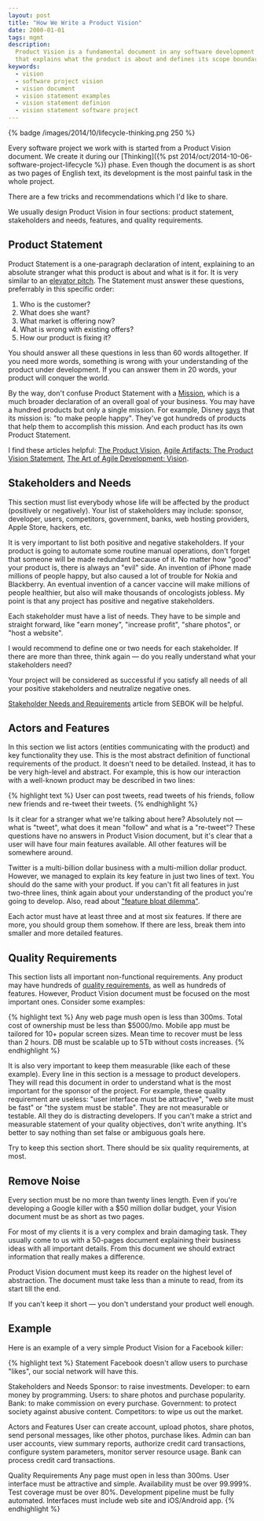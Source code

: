 ```yaml
---
layout: post
title: "How We Write a Product Vision"
date: 2000-01-01
tags: mgmt
description:
  Product Vision is a fundamental document in any software development project
  that explains what the product is about and defines its scope boundaries
keywords:
  - vision
  - software project vision
  - vision document
  - vision statement examples
  - vision statement definion
  - vision statement software project
---
```


{% badge /images/2014/10/lifecycle-thinking.png 250 %}

Every software project we work with is started from a Product Vision document. We
create it during our
[Thinking]({% pst 2014/oct/2014-10-06-software-project-lifecycle %})
phase. Even though the document is as short as two pages of English text,
its development is the most painful task in the whole project.

There are a few tricks and recommendations which I'd like to share.

We usually design Product Vision in four sections: product statement,
stakeholders and needs, features, and quality requirements.

<!--more-->

## Product Statement

Product Statement is a one-paragraph declaration of intent, explaining
to an absolute stranger what this product is about and what is it for.
It is very similar to an [elevator pitch](https://en.wikipedia.org/wiki/Elevator_pitch).
The Statement must answer these questions, preferrably in this specific order:

 1. Who is the customer?
 2. What does she want?
 3. What market is offering now?
 4. What is wrong with existing offers?
 5. How our product is fixing it?

You should answer all these questions in less than 60 words alltogether. If
you need more words, something is wrong with your understanding of the
product under development. If you can answer them in 20 words, your
product will conquer the world.

By the way, don't confuse Product Statement with a [Mission](https://en.wikipedia.org/wiki/Mission_statement),
which is a much broader declaration of an overall goal of your business. You
may have a hundred products but only a single mission. For example,
Disney [says](http://www.lifehack.org/articles/work/20-sample-vision-statement-for-the-new-startup.html)
that its mission is: "to make people happy". They've got
hundreds of products that help them to accomplish this mission. And each product
has its own Product Statement.

I find these articles helpful:
[The Product Vision](https://www.scrumalliance.org/community/articles/2009/january/the-product-vision),
[Agile Artifacts: The Product Vision Statement](https://platinumedge.com/blog/agile-artifacts-product-vision-statement),
[The Art of Agile Development: Vision](http://www.jamesshore.com/Agile-Book/vision.html).

## Stakeholders and Needs

This section must list everybody whose life
will be affected by the product (positively or negatively). Your list of stakeholders
may include: sponsor, developer, users, competitors, government,
banks, web hosting providers, Apple Store, hackers, etc.

It is very important to list both positive and negative stakeholders. If your
product is going to automate some routine manual operations,
don't forget that someone will be made redundant because of it. No matter
how "good" your product is, there is always an "evil" side. An
invention of iPhone made millions of people happy, but also caused a lot
of trouble for Nokia and Blackberry. An eventual invention of a cancer
vaccine will make millions of people healthier, but also will make thousands
of oncologists jobless. My point is that any project has positive and negative
stakeholders.

Each stakeholder must have a list of needs. They have to be simple
and straight forward, like "earn money", "increase profit", "share photos",
or "host a website".

I would recommend to define one or two needs for each stakeholder. If there
are more than three, think again &mdash; do you really understand what your
stakeholders need?

Your project will be considered as successful if you satisfy all needs
of all your positive stakeholders and neutralize negative ones.

[Stakeholder Needs and Requirements](http://www.sebokwiki.org/wiki/Stakeholder_Needs_and_Requirements)
article from SEBOK will be helpful.

## Actors and Features

In this section we list actors
(entities communicating with the product) and key functionality
they use. This is the most abstract definition of functional requirements
of the product. It doesn't need to be detailed. Instead, it has to
be very high-level and abstract. For example, this is how our
interaction with a well-known product may be described in two lines:

{% highlight text %}
User can post tweets, read tweets of his friends,
  follow new friends and re-tweet their tweets.
{% endhighlight %}

Is it clear for a stranger what we're talking about here? Absolutely not
&mdash; what is "tweet", what does it mean "follow" and what is a "re-tweet"?
These questions have no answers in Product Vision document,
but it's clear that a user will have four main features available. All other
features will be somewhere around.

Twitter is a multi-billion dollar business with a multi-million dollar
product. However, we managed to explain its key feature in just two
lines of text. You should do the same with your product. If you can't fit
all features in just two-three lines, think again about your understanding
of the product you're going to develop. Also, read about
["feature bloat dilemma"](http://hbswk.hbs.edu/archive/5325.html).

Each actor must have at least three and at most six features. If
there are more, you should group them somehow. If there are less, break
them into smaller and more detailed features.

## Quality Requirements

This section lists all important non-functional
requirements. Any product may have hundreds of
[quality requirements](https://en.wikipedia.org/wiki/Non-functional_requirement),
as well as hundreds of features. However, Product Vision document
must be focused on the most important ones. Consider some examples:

{% highlight text %}
Any web page mush open is less than 300ms.
Total cost of ownership must be less than $5000/mo.
Mobile app must be tailored for 10+ popular screen sizes.
Mean time to recover must be less than 2 hours.
DB must be scalable up to 5Tb without costs increases.
{% endhighlight %}

It is also very important to keep them measurable (like each of these example).
Every line in this section
is a message to product developers. They will read this document in
order to understand what is the most important for the sponsor of the
project. For example, these quality requirement are useless: "user interface
must be attractive", "web site must be fast" or "the system must be stable".
They are not measurable or
testable. All they do is distracting developers. If you can't make
a strict and measurable statement of your quality objectives, don't write
anything. It's better to say nothing than set false or ambiguous goals here.

Try to keep this section short. There should be six quality requirements, at most.

## Remove Noise

Every section must be no more than twenty lines length. Even if you're
developing a Google killer with a $50 million dollar budget, your Vision
document must be as short as two pages.

For most of my clients it is a very complex and brain damaging task. They
usually come to us with a 50-pages document explaining their business
ideas with all important details. From this document we should extract
information that really makes a difference.

Product Vision document must keep its reader on the highest level
of abstraction. The document must take less than a minute to read,
from its start till the end.

If you can't keep it short &mdash; you don't understand your product well enough.

## Example

Here is an example of a very simple Product Vision
for a Facebook killer:

{% highlight text %}
Statement
  Facebook doesn't allow users to purchase "likes",
  our social network will have this.

Stakeholders and Needs
  Sponsor: to raise investments.
  Developer: to earn money by programming.
  Users: to share photos and purchase popularity.
  Bank: to make commission on every purchase.
  Government: to protect society against abusive content.
  Competitors: to wipe us out the market.

Actors and Features
  User can create account, upload photos, share photos,
    send personal messages, like other photos, purchase likes.
  Admin can ban user accounts, view summary reports, authorize
    credit card transactions, configure system parameters,
    monitor server resource usage.
  Bank can process credit card transactions.

Quality Requirements
  Any page must open in less than 300ms.
  User interface must be attractive and simple.
  Availability must be over 99.999%.
  Test coverage must be over 80%.
  Development pipeline must be fully automated.
  Interfaces must include web site and iOS/Android app.
{% endhighlight %}
